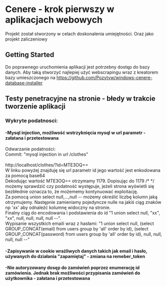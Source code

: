 # Cenere - krok pierwszy w aplikacjach webowych

Projekt został stworzony w celach doskonalenia umiejętności. Oraz jako projekt zaliczeniowy

## Getting Started

Do poprawnego uruchomienia aplikacji jest potrzebny dostęp do bazy danych. Aby taką stworzyć najlepiej użyć webscrapingu wraz z kreatorem bazy umieszczonego na https://github.com/Pozytyw/windows-cenere-database-installer

## Testy penetracyjne na stronie - błedy w trakcie tworzenie aplikacji
### Wykryte podatnosci:
#### -Mysql injection, możliwość wstrzyknięcia mysql w url parametr - załatana i przetestowana
Odwarzanie podatności: <br />
Commit: "mysql injection in url /clothes" <br />
<br />
http://localhost/clothes/?id=MTE3OQ== <br />
W linku powyżej znajduję się url parametr id jego wartość jest enkodowana za pomocą base64 <br />
Dekodując wartość MTE3OQ== otrzymamy 1179. Dopisując do 1179 /* */ możemy sprawdzić czy podatność występuje, jeżeli strona wyświetli się bezbłednie oznacza to, że możememy kontynuować exploitację.<br />
Za pomocą union select null,...,null -- możemy określić liczbę kolumn jaką otrzymujemy. Następnie zamieniamy pojedyncze nulle na jakiś ciąg znaków np 'xx' aby odnaleźć kolumnę widoczny na stronie.<br /> Finalny ciąg do encodowania i podstawienia do id "1 union select  null, "xx", "xx", null, null, null, null --".<br />
Wypisanie wszystkich emaili wraz z hasłami:
"1 union select  null, (select GROUP_CONCAT(email) from users group by 'all' order by id), (select GROUP_CONCAT(password) from users group by 'all' order by id), null, null, null, null --"
#### -Zapisywanie w cookie wrażliwych danych takich jak email i hasło, używanych do działania "zapamiętaj" - zmiana na remeber_token
#### -Nie autoryzowany dosęp do zamówień poprzez enumerację id zamówienia. Jednak brak możliwości przypisania zamówień do użytkownika - załatana i przetestowana
